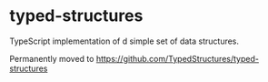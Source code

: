 # typed-structures
TypeScript implementation of d simple set of data structures.

Permanently moved to https://github.com/TypedStructures/typed-structures

